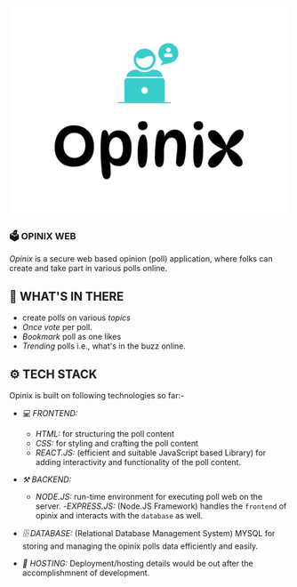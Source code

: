 <p align="center">
  <img src="./frontend/public/opinix-high-resolution-logo.png" alt="Opinix Logo" width="750" height="375"/>
</p>

### **🗳️ OPINIX WEB**

_Opinix_ is a secure web based opinion (poll) application, where folks can create and take part in various polls online.

## **📌 WHAT'S IN THERE**

- create polls on various _topics_
- _Once vote_ per poll.
- _Bookmark_ poll as one likes
- _Trending_ polls i.e., what's in the buzz online.

## **⚙️ TECH STACK**

Opinix is built on following technologies so far:-

- _💻 FRONTEND:_

  - _HTML:_ for structuring the poll content
  - _CSS:_ for styling and crafting the poll content
  - _REACT.JS:_ (efficient and suitable JavaScript based Library) for adding interactivity and functionality of the poll content.

- _⚒ BACKEND:_

  - _NODE.JS:_ run-time environment for executing poll web on the server. -_EXPRESS.JS:_ (Node.JS Framework) handles the `frontend` of opinix and interacts with the `database` as well.

- _🗄 DATABASE:_ (Relational Database Management System) MYSQL for storing and managing the opinix polls data efficiently and easily.

- _🚀 HOSTING:_ Deployment/hosting details would be out after the accomplishmnent of development.
